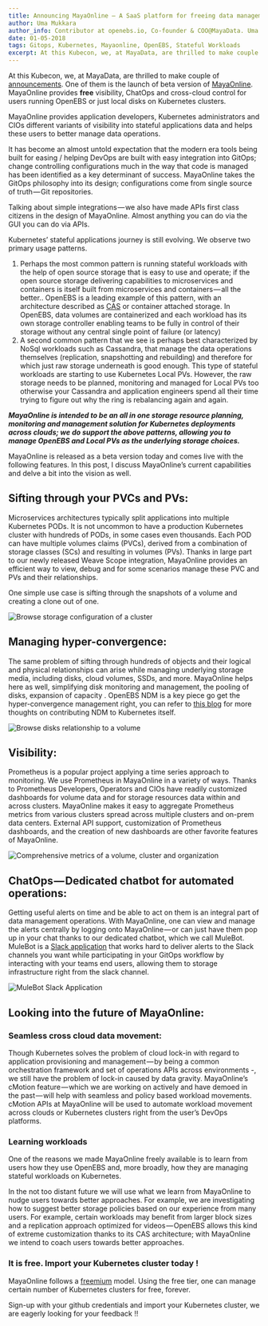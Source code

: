```yaml
---
title: Announcing MayaOnline — A SaaS platform for freeing data management from its traditional…
author: Uma Mukkara
author_info: Contributor at openebs.io, Co-founder & COO@MayaData. Uma led product development in the early days of MayaData (CloudByte).
date: 01-05-2018
tags: Gitops, Kubernetes, Mayaonline, OpenEBS, Stateful Workloads
excerpt: At this Kubecon, we, at MayaData, are thrilled to make couple of announcements. One of them is the launch of beta version of MayaOnline.
---
```


At this Kubecon, we, at MayaData, are thrilled to make couple of [announcements](https://www.prnewswire.com/news-releases/mayadata-releases-litmus---open-source-chaos-engineering-for-kubernetes--free-tier-of-mayaonline-681458381.html). One of them is the launch of beta version of [MayaOnline](https://mayaonline.io). MayaOnline provides **free** visibility, ChatOps and cross-cloud control for users running OpenEBS or just local disks on Kubernetes clusters.

MayaOnline provides application developers, Kubernetes administrators and CIOs different variants of visibility into stateful applications data and helps these users to better manage data operations.

It has become an almost untold expectation that the modern era tools being built for easing / helping DevOps are built with easy integration into GitOps; change controlling configurations much in the way that code is managed has been identified as a key determinant of success. MayaOnline takes the GitOps philosophy into its design; configurations come from single source of truth — Git repositories.

Talking about simple integrations — we also have made APIs first class citizens in the design of MayaOnline. Almost anything you can do via the GUI you can do via APIs.

Kubernetes’ stateful applications journey is still evolving. We observe two primary usage patterns.

1. Perhaps the most common pattern is running stateful workloads with the help of open source storage that is easy to use and operate; if the open source storage delivering capabilities to microservices and containers is itself built from microservices and containers — all the better.. OpenEBS is a leading example of this pattern, with an architecture described as [CAS](https://www.cncf.io/blog/2018/04/19/container-attached-storage-a-primer/) or container attached storage. In OpenEBS, data volumes are containerized and each workload has its own storage controller enabling teams to be fully in control of their storage without any central single point of failure (or latency)
2. A second common pattern that we see is perhaps best characterized by NoSql workloads such as Cassandra, that manage the data operations themselves (replication, snapshotting and rebuilding) and therefore for which just raw storage underneath is good enough. This type of stateful workloads are starting to use Kubernetes Local PVs. However, the raw storage needs to be planned, monitoring and managed for Local PVs too otherwise your Cassandra and application engineers spend all their time trying to figure out why the ring is rebalancing again and again.

**_MayaOnline is intended to be an all in one storage resource planning, monitoring and management solution for Kubernetes deployments across clouds; we do support the above patterns, allowing you to manage OpenEBS and Local PVs as the underlying storage choices._**

MayaOnline is released as a beta version today and comes live with the following features. In this post, I discuss MayaOnline’s current capabilities and delve a bit into the vision as well.

## Sifting through your PVCs and PVs:

Microservices architectures typically split applications into multiple Kubernetes PODs. It is not uncommon to have a production Kubernetes cluster with hundreds of PODs, in some cases even thousands. Each POD can have multiple volumes claims (PVCs), derived from a combination of storage classes (SCs) and resulting in volumes (PVs). Thanks in large part to our newly released Weave Scope integration, MayaOnline provides an efficient way to view, debug and for some scenarios manage these PVC and PVs and their relationships.

One simple use case is sifting through the snapshots of a volume and creating a clone out of one.

![Browse storage configuration of a cluster](https://cdn-images-1.medium.com/max/800/1*uEEzklDvtzepvdjGUIQdJQ.gif)

## Managing hyper-convergence:

The same problem of sifting through hundreds of objects and their logical and physical relationships can arise while managing underlying storage media, including disks, cloud volumes, SSDs, and more. MayaOnline helps here as well, simplifying disk monitoring and management, the pooling of disks, expansion of capacity . OpenEBS NDM is a key piece go get the hyper-convergence management right, you can refer to [this blog](https://blog.openebs.io/achieving-native-hyper-convergence-in-kubernetes-cb93e0bcf5d3) for more thoughts on contributing NDM to Kubernetes itself.

![Browse disks relationship to a volume](https://cdn-images-1.medium.com/max/800/1*7w2jYA2KghNxT7c96snCxw.gif)

## Visibility:

Prometheus is a popular project applying a time series approach to monitoring. We use Prometheus in MayaOnline in a variety of ways. Thanks to Prometheus Developers, Operators and CIOs have readily customized dashboards for volume data and for storage resources data within and across clusters. MayaOnline makes it easy to aggregate Prometheus metrics from various clusters spread across multiple clusters and on-prem data centers. External API support, customization of Prometheus dashboards, and the creation of new dashboards are other favorite features of MayaOnline.

![Comprehensive metrics of a volume, cluster and organization](https://cdn-images-1.medium.com/max/800/1*ZeFadSNW8zEQ9DWaotiOhA.gif)

## ChatOps — Dedicated chatbot for automated operations:

Getting useful alerts on time and be able to act on them is an integral part of data management operations. With MayaOnline, one can view and manage the alerts centrally by logging onto MayaOnline — or can just have them pop up in your chat thanks to our dedicated chatbot, which we call MuleBot. MuleBot is a [Slack application](http://slack.com/apps/A7XH78AAH-mulebot) that works hard to deliver alerts to the Slack channels you want while participating in your GitOps workflow by interacting with your teams end users, allowing them to storage infrastructure right from the slack channel.

![MuleBot Slack Application](https://cdn-images-1.medium.com/max/800/0*U47i8j0o34sBq3AW.)

## Looking into the future of MayaOnline:

### Seamless cross cloud data movement:

Though Kubernetes solves the problem of cloud lock-in with regard to application provisioning and management — by being a common orchestration framework and set of operations APIs across environments -, we still have the problem of lock-in caused by data gravity. MayaOnline’s cMotion feature — which we are working on actively and have demoed in the past — will help with seamless and policy based workload movements. cMotion APIs at MayaOnline will be used to automate workload movement across clouds or Kubernetes clusters right from the user’s DevOps platforms.

### Learning workloads

One of the reasons we made MayaOnline freely available is to learn from users how they use OpenEBS and, more broadly, how they are managing stateful workloads on Kubernetes.

In the not too distant future we will use what we learn from MayaOnline to nudge users towards better approaches. For example, we are investigating how to suggest better storage policies based on our experience from many users. For example, certain workloads may benefit from larger block sizes and a replication approach optimized for videos — OpenEBS allows this kind of extreme customization thanks to its CAS architecture; with MayaOnline we intend to coach users towards better approaches.

### It is free. Import your Kubernetes cluster today !

MayaOnline follows a [freemium](https://en.wikipedia.org/wiki/Freemium) model. Using the free tier, one can manage certain number of Kubernetes clusters for free, forever.

Sign-up with your github credentials and import your Kubernetes cluster, we are eagerly looking for your feedback !!
